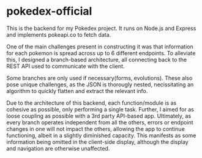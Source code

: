 # pokedex-official

This is the backend for my Pokedex project. It runs on Node.js and Express and implements pokeapi.co to fetch data. 

One of the main challenges present in constructing it was that information for each pokemon is spread across up to 6 different endpoints. To alleviate this, I designed a branch-based architecture, all connecting back to the REST API used to communicate with the client.

Some branches are only used if necessary(forms, evolutions). These also pose unique challenges, as the JSON is thorougly nested, necissitating an algorithm to quickly flatten and extract the relevant info.

Due to the architecture of this backend, each function/module is as cohesive as possible, only performing a single task. Further, I aimed for as loose coupling as possible with a 3rd party API-based app. Ultimately, as every branch operates independent from all the others, errors or endpoint changes in one will not impact the others, allowing the app to continue functioning, albeit in a slightly diminished capacity. This manifests as some information being omitted in the client-side display, although the display and navigation are otherwise unaffected.
